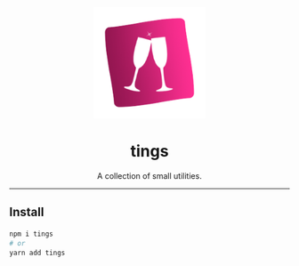 <p align="center">
  <img src="https://raw.githubusercontent.com/will-stone/tings/master/media/logo2.png" alt="tings" width="200" height="200" />
</p>

<h1 align="center">tings</h1>

<p align="center">
  A collection of small utilities.
</p>

---

## Install

```bash
npm i tings
# or
yarn add tings
```
